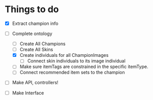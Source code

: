 # Things to do

- [x] Extract champion info

- [ ] Complete ontology
    - [ ] Create All Champions
    - [ ] Create All Skins
    - [x] Create individuals for all ChampionImages
        - [ ] Connect skin individuals to its image individual
    - [ ] Make sure itemTags are constrained in the specific itemType.
    - [ ] Connect recommended item sets to the champion

- [ ] Make API, controllers!
- [ ] Make Interface
